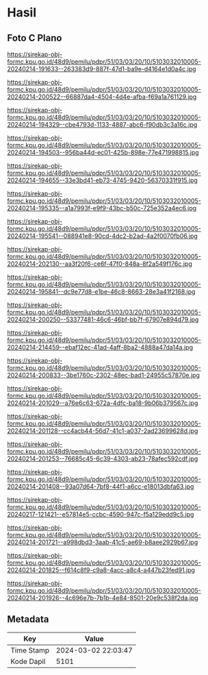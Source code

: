 # Hasil

## Foto C Plano

https://sirekap-obj-formc.kpu.go.id/48d9/pemilu/pdpr/51/03/03/20/10/5103032010005-20240214-191633--263383d9-887f-47d1-ba9e-d4164e1d0a4c.jpg

https://sirekap-obj-formc.kpu.go.id/48d9/pemilu/pdpr/51/03/03/20/10/5103032010005-20240214-200522--66887da4-4504-4d4e-afba-f69a1a761129.jpg

https://sirekap-obj-formc.kpu.go.id/48d9/pemilu/pdpr/51/03/03/20/10/5103032010005-20240214-194329--cbe4793d-1133-4887-abc6-f90db3c3a16c.jpg

https://sirekap-obj-formc.kpu.go.id/48d9/pemilu/pdpr/51/03/03/20/10/5103032010005-20240214-194503--956ba44d-ec01-425b-898e-77e471998815.jpg

https://sirekap-obj-formc.kpu.go.id/48d9/pemilu/pdpr/51/03/03/20/10/5103032010005-20240214-194655--33e3bd41-eb73-4745-9420-56370331f915.jpg

https://sirekap-obj-formc.kpu.go.id/48d9/pemilu/pdpr/51/03/03/20/10/5103032010005-20240214-195335--a1a7993f-e9f9-43bc-b50c-725e352a4ec6.jpg

https://sirekap-obj-formc.kpu.go.id/48d9/pemilu/pdpr/51/03/03/20/10/5103032010005-20240214-195541--088941e8-90cd-4dc2-b2ad-4a2f0070fb06.jpg

https://sirekap-obj-formc.kpu.go.id/48d9/pemilu/pdpr/51/03/03/20/10/5103032010005-20240214-202130--aa3f20f6-ce6f-47f0-848a-8f2a549f176c.jpg

https://sirekap-obj-formc.kpu.go.id/48d9/pemilu/pdpr/51/03/03/20/10/5103032010005-20240214-195841--dc9e77d8-e1be-46c8-8663-28e3a41f2168.jpg

https://sirekap-obj-formc.kpu.go.id/48d9/pemilu/pdpr/51/03/03/20/10/5103032010005-20240214-200250--53377481-46c6-46bf-bb7f-67907e894d79.jpg

https://sirekap-obj-formc.kpu.go.id/48d9/pemilu/pdpr/51/03/03/20/10/5103032010005-20240214-214459--ebaf12ec-41ad-4aff-8ba2-4888a47da14a.jpg

https://sirekap-obj-formc.kpu.go.id/48d9/pemilu/pdpr/51/03/03/20/10/5103032010005-20240214-200833--3be1760c-2302-48ec-bad1-24955c57870e.jpg

https://sirekap-obj-formc.kpu.go.id/48d9/pemilu/pdpr/51/03/03/20/10/5103032010005-20240214-201029--a76e6c63-672a-4dfc-ba18-9b06b379567c.jpg

https://sirekap-obj-formc.kpu.go.id/48d9/pemilu/pdpr/51/03/03/20/10/5103032010005-20240214-201128--cc4acb44-56d7-41c1-a037-2ad23699628d.jpg

https://sirekap-obj-formc.kpu.go.id/48d9/pemilu/pdpr/51/03/03/20/10/5103032010005-20240214-201253--76685c45-6c39-4303-ab23-78afec592cdf.jpg

https://sirekap-obj-formc.kpu.go.id/48d9/pemilu/pdpr/51/03/03/20/10/5103032010005-20240214-201408--93a07d64-7bf8-44f1-a6cc-e18013dbfa63.jpg

https://sirekap-obj-formc.kpu.go.id/48d9/pemilu/pdpr/51/03/03/20/10/5103032010005-20240217-121421--e57814e5-ccbc-4590-947c-f5a129edd9c5.jpg

https://sirekap-obj-formc.kpu.go.id/48d9/pemilu/pdpr/51/03/03/20/10/5103032010005-20240214-201721--a998dbd3-3aab-41c5-ae69-b8aee2929b67.jpg

https://sirekap-obj-formc.kpu.go.id/48d9/pemilu/pdpr/51/03/03/20/10/5103032010005-20240214-201825--f614c8f9-c9a8-4acc-a8c4-a447b23fed91.jpg

https://sirekap-obj-formc.kpu.go.id/48d9/pemilu/pdpr/51/03/03/20/10/5103032010005-20240214-201926--4c696e7b-7b1b-4e84-8501-20e9c538f2da.jpg


## Metadata

| Key        | Value               |
| ---------- | ------------------- |
| Time Stamp | 2024-03-02 22:03:47 |
| Kode Dapil | 5101                |



